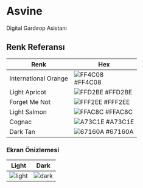 
# Asvine

Digital Gardırop Asistanı
## Renk Referansı

| Renk             | Hex                                                                |
| ----------------- | ------------------------------------------------------------------ |
| International Orange |![FF4C08](https://user-images.githubusercontent.com/56636365/193254416-c71e574b-4354-49e1-9e2a-f0ede604774e.png)</br>#FF4C08|
| Light Apricot | ![FFD2BE](https://user-images.githubusercontent.com/56636365/193254377-f2580be8-36c8-432c-ac89-8f76538439ed.png) #FFD2BE |
| Forget Me Not | ![FFF2EE](https://user-images.githubusercontent.com/56636365/193254315-cdd1293a-feda-4271-a232-65b577103109.png) #FFF2EE |
| Light Salmon | ![FFAC8C](https://user-images.githubusercontent.com/56636365/193254224-413e2a12-30a3-4021-96b1-d71ba7623baf.png) #FFAC8C | 
| Cognac | ![A73C1E](https://user-images.githubusercontent.com/56636365/193253989-d65eb98a-93ae-4009-9429-e71b27f1016d.png) #A73C1E | 
| Dark Tan | ![67160A](https://user-images.githubusercontent.com/56636365/193253627-e529984b-9a29-42fe-8b64-8b61bff5df7d.png) #67160A | 

### Ekran Önizlemesi

| Light             | Dark                                                                |
| ----------------- | ------------------------------------------------------------------ |
| ![light](https://user-images.githubusercontent.com/56636365/193236789-350f2102-fb17-406e-bfe6-1336a3072d5d.png) | ![dark](https://user-images.githubusercontent.com/56636365/193237451-f7ef5407-6674-4211-b4cb-e4283e974adf.png) |
  
